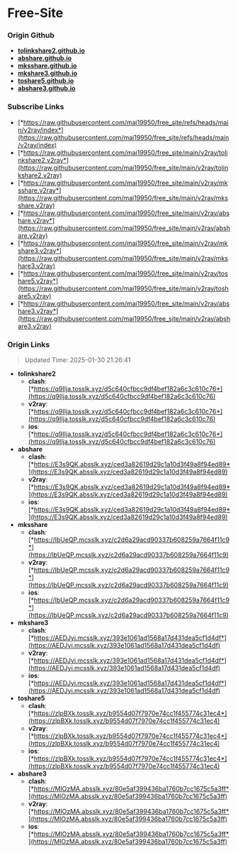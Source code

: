 # Free-Site

### Origin Github

- [**tolinkshare2.github.io**](https://github.com/tolinkshare2/tolinkshare2.github.io)
- [**abshare.github.io**](https://github.com/abshare/abshare.github.io)
- [**mksshare.github.io**](https://github.com/mksshare/mksshare.github.io)
- [**mkshare3.github.io**](https://github.com/mkshare3/mkshare3.github.io)
- [**toshare5.github.io**](https://github.com/toshare5/toshare5.github.io)
- [**abshare3.github.io**](https://github.com/abshare3/abshare3.github.io)

### Subscribe Links

- [*https://raw.githubusercontent.com/mai19950/free_site/refs/heads/main/v2ray/index*](https://raw.githubusercontent.com/mai19950/free_site/refs/heads/main/v2ray/index)
- [*https://raw.githubusercontent.com/mai19950/free_site/main/v2ray/tolinkshare2.v2ray*](https://raw.githubusercontent.com/mai19950/free_site/main/v2ray/tolinkshare2.v2ray)
- [*https://raw.githubusercontent.com/mai19950/free_site/main/v2ray/mksshare.v2ray*](https://raw.githubusercontent.com/mai19950/free_site/main/v2ray/mksshare.v2ray)
- [*https://raw.githubusercontent.com/mai19950/free_site/main/v2ray/abshare.v2ray*](https://raw.githubusercontent.com/mai19950/free_site/main/v2ray/abshare.v2ray)
- [*https://raw.githubusercontent.com/mai19950/free_site/main/v2ray/mkshare3.v2ray*](https://raw.githubusercontent.com/mai19950/free_site/main/v2ray/mkshare3.v2ray)
- [*https://raw.githubusercontent.com/mai19950/free_site/main/v2ray/toshare5.v2ray*](https://raw.githubusercontent.com/mai19950/free_site/main/v2ray/toshare5.v2ray)
- [*https://raw.githubusercontent.com/mai19950/free_site/main/v2ray/abshare3.v2ray*](https://raw.githubusercontent.com/mai19950/free_site/main/v2ray/abshare3.v2ray)

### Origin Links

> Updated Time: 2025-01-30 21:26:41

- **tolinkshare2**
  - **clash**: [*https://q9IIja.tosslk.xyz/d5c640cfbcc9df4bef182a6c3c610c76*](https://q9IIja.tosslk.xyz/d5c640cfbcc9df4bef182a6c3c610c76)
  - **v2ray**: [*https://q9IIja.tosslk.xyz/d5c640cfbcc9df4bef182a6c3c610c76*](https://q9IIja.tosslk.xyz/d5c640cfbcc9df4bef182a6c3c610c76)
  - **ios**: [*https://q9IIja.tosslk.xyz/d5c640cfbcc9df4bef182a6c3c610c76*](https://q9IIja.tosslk.xyz/d5c640cfbcc9df4bef182a6c3c610c76)
- **abshare**
  - **clash**: [*https://E3s9QK.absslk.xyz/ced3a82619d29c1a10d3f49a8f94ed89*](https://E3s9QK.absslk.xyz/ced3a82619d29c1a10d3f49a8f94ed89)
  - **v2ray**: [*https://E3s9QK.absslk.xyz/ced3a82619d29c1a10d3f49a8f94ed89*](https://E3s9QK.absslk.xyz/ced3a82619d29c1a10d3f49a8f94ed89)
  - **ios**: [*https://E3s9QK.absslk.xyz/ced3a82619d29c1a10d3f49a8f94ed89*](https://E3s9QK.absslk.xyz/ced3a82619d29c1a10d3f49a8f94ed89)
- **mksshare**
  - **clash**: [*https://IbUeQP.mcsslk.xyz/c2d6a29acd90337b608259a7664f11c9*](https://IbUeQP.mcsslk.xyz/c2d6a29acd90337b608259a7664f11c9)
  - **v2ray**: [*https://IbUeQP.mcsslk.xyz/c2d6a29acd90337b608259a7664f11c9*](https://IbUeQP.mcsslk.xyz/c2d6a29acd90337b608259a7664f11c9)
  - **ios**: [*https://IbUeQP.mcsslk.xyz/c2d6a29acd90337b608259a7664f11c9*](https://IbUeQP.mcsslk.xyz/c2d6a29acd90337b608259a7664f11c9)
- **mkshare3**
  - **clash**: [*https://AEDJyi.mcsslk.xyz/393e1061ad1568a17d431dea5cf1d4df*](https://AEDJyi.mcsslk.xyz/393e1061ad1568a17d431dea5cf1d4df)
  - **v2ray**: [*https://AEDJyi.mcsslk.xyz/393e1061ad1568a17d431dea5cf1d4df*](https://AEDJyi.mcsslk.xyz/393e1061ad1568a17d431dea5cf1d4df)
  - **ios**: [*https://AEDJyi.mcsslk.xyz/393e1061ad1568a17d431dea5cf1d4df*](https://AEDJyi.mcsslk.xyz/393e1061ad1568a17d431dea5cf1d4df)
- **toshare5**
  - **clash**: [*https://zlpBXk.tosslk.xyz/b9554d07f7970e74cc1f455774c31ec4*](https://zlpBXk.tosslk.xyz/b9554d07f7970e74cc1f455774c31ec4)
  - **v2ray**: [*https://zlpBXk.tosslk.xyz/b9554d07f7970e74cc1f455774c31ec4*](https://zlpBXk.tosslk.xyz/b9554d07f7970e74cc1f455774c31ec4)
  - **ios**: [*https://zlpBXk.tosslk.xyz/b9554d07f7970e74cc1f455774c31ec4*](https://zlpBXk.tosslk.xyz/b9554d07f7970e74cc1f455774c31ec4)
- **abshare3**
  - **clash**: [*https://MlOzMA.absslk.xyz/80e5af399436ba1760b7cc1675c5a3ff*](https://MlOzMA.absslk.xyz/80e5af399436ba1760b7cc1675c5a3ff)
  - **v2ray**: [*https://MlOzMA.absslk.xyz/80e5af399436ba1760b7cc1675c5a3ff*](https://MlOzMA.absslk.xyz/80e5af399436ba1760b7cc1675c5a3ff)
  - **ios**: [*https://MlOzMA.absslk.xyz/80e5af399436ba1760b7cc1675c5a3ff*](https://MlOzMA.absslk.xyz/80e5af399436ba1760b7cc1675c5a3ff)
